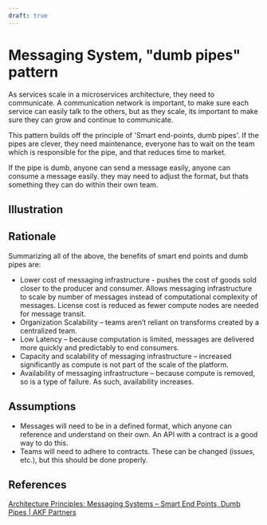 ```yaml
---
draft: true
---
```

# Messaging System, "dumb pipes" pattern

As services scale in a microservices architecture, they need to communicate. A communication network is important, to make sure each service can easily talk to the others, but as they scale, its important to make sure they can grow and continue to communicate.

This pattern builds off the principle of 'Smart end-points, dumb pipes'. If the pipes are clever, they need maintenance, everyone has to wait on the team which is responsible for the pipe, and that reduces time to market.

If the pipe is dumb, anyone can send a message easily, anyone can consume a message easily. they may need to adjust the format, but thats something they can do within their own team.

## Illustration

## Rationale

Summarizing all of the above, the benefits of smart end points and dumb pipes are:

* Lower cost of messaging infrastructure - pushes the cost of goods sold closer to the producer and consumer. Allows messaging infrastructure to scale by number of messages instead of computational complexity of messages. License cost is reduced as fewer compute nodes are needed for message transit.
* Organization Scalability – teams aren’t reliant on transforms created by a centralized team.
* Low Latency – because computation is limited, messages are delivered more quickly and predictably to end consumers.
* Capacity and scalability of messaging infrastructure – increased significantly as compute is not part of the scale of the platform.
* Availability of messaging infrastructure – because compute is removed, so is a type of failure. As such, availability increases.

## Assumptions

* Messages will need to be in a defined format, which anyone can reference and understand on their own. An API with a contract is a good way to do this.
* Teams will need to adhere to contracts. These can be changed (issues, etc.), but this should be done properly.

## References

[Architecture Principles: Messaging Systems – Smart End Points, Dumb Pipes | AKF Partners](https://akfpartners.com/growth-blog/architecture-principle-messaging-systems-smart-end-points-dumb-pipes)


